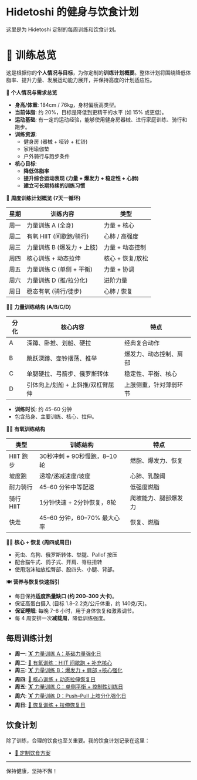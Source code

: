 # Hidetoshi 的健身与饮食计划

这里是为 Hidetoshi 定制的每周训练和饮食计划。

# 📅 训练总览

这是根据你的**个人情况与目标**，为你定制的**训练计划概要**。整体计划将围绕降低体脂率、提升力量、发展运动能力展开，并保持高度的计划适应性。

👤 **个人情况与需求总览**

- **身高/体重**: 184cm / 76kg，身材偏瘦高类型。
- **当前体脂**: 约 20%，目标是降低到更精干的水平 (如 15% 或更低)。
- **运动基础**: 有一定的运动经验，能够使用健身房器械、进行家庭训练、骑行和跑步。
- **训练资源**:
  - 健身房 (器械 + 哑铃 + 杠铃)
  - 家用瑜伽垫
  - 户外骑行与跑步条件
- **核心目标**:
  - **降低体脂率**
  - **提升综合运动表现 (力量 + 爆发力 + 稳定性 + 心肺)**
  - **建立可长期持续的训练习惯**

📅 **周度训练计划概览 (7天一循环)**

| 星期      | 训练内容                        | 类型                  |
|-----------|---------------------------------|-----------------------|
| 周一      | 力量训练 A (全身)               | 力量 + 核心           |
| 周二      | 有氧 HIIT (间歇跑/骑行)         | 心肺 / 高强度         |
| 周三      | 力量训练 B (爆发力 + 上肢)      | 力量 + 动态控制       |
| 周四      | 核心训练 + 动态拉伸             | 核心 + 恢复/放松      |
| 周五      | 力量训练 C (单侧 + 平衡)        | 力量 + 协调           |
| 周六      | 力量训练 D (推/拉分化)          | 进阶力量              |
| 周日      | 稳态有氧 (骑行/徒步)            | 心肺 / 恢复           |

🏋️‍♂️ **力量训练结构 (A/B/C/D)**

| 分化 | 核心内容                        | 特点                              |
|------|---------------------------------|-----------------------------------|
| A    | 深蹲、卧推、划船、硬拉          | 经典复合动作                      |
| B    | 跳跃深蹲、壶铃摆荡、推举        | 爆发力、动态控制、肩部            |
| C    | 单腿硬拉、弓箭步、俄罗斯转体    | 稳定性、平衡、核心                |
| D    | 引体向上/划船 + 上斜推/双杠臂屈伸 | 上肢侧重，针对薄弱环节            |

- **训练时长**: 约 45–60 分钟
- 包含热身、主要训练、核心、拉伸。

🏃‍♂️ **有氧训练结构**

| 类型          | 训练结构                                | 特点                              |
|---------------|-----------------------------------------|-----------------------------------|
| HIIT 跑步     | 30秒冲刺 + 90秒慢跑，8–10 轮            | 燃脂、爆发力、恢复                |
| 坡度跑        | 递增/递减速度/坡度                      | 心肺、乳酸阈                        |
| 耐力骑行      | 45–60 分钟中等配速                      | 低强度燃脂                        |
| 骑行 HIIT     | 1分钟快速 + 2分钟恢复，8轮              | 爬坡能力、腿部爆发力              |
| 快走          | 45–60 分钟，60–70% 最大心率             | 恢复、燃脂                        |

🧘‍♂️ **核心 + 恢复 (周四或周日)**

- 死虫、鸟狗、俄罗斯转体、举腿、Pallof 按压
- 配合猫牛式、鸽子式、开肩、脊柱扭转
- 使用泡沫轴放松臀部、股四头、小腿、背部。

🍽️ **营养与恢复快速指引**

- 每日保持**适度热量缺口 (约 200–300 大卡)**。
- 保证高蛋白摄入 (目标 1.8–2.2克/公斤体重，约 140克/天)。
- **保证睡眠**: 每晚 7–8 小时，用于身体恢复和激素调节。
- 每 4 周安排一次**减载周**，降低训练强度。

## 每周训练计划

- **周一**: [🏋️ 力量训练 A：基础力量强化日](./🏋️%20周一%20·%20力量训练%20A：基础力量强化日.md)
- **周二**: [🏃 有氧训练：HIIT 间歇跑 + 补充核心](./🏃%20周二%20·%20有氧训练：HIIT%20间歇跑%20+%20补充核心.md)
- **周三**: [🏋️ 力量训练 B：爆发力 + 肩部 +核心强化](./🏋️%20周三%20·%20力量训练%20B：爆发力%20+%20肩部%20+核心强化.md)
- **周四**: [🧘 核心训练 + 动态拉伸恢复日](./🧘%20周四%20·%20核心训练%20+%20动态拉伸恢复日.md)
- **周五**: [🏋️ 力量训练 C：单侧平衡 + 控制性训练日](./🏋️%20周五%20·%20力量训练%20C：单侧平衡%20+%20控制性训练日.md)
- **周六**: [🏋️ 力量训练 D：Push–Pull 上肢分化强化日](./🏋️%20周六%20·%20力量训练%20D：Push–Pull%20上肢分化强化日.md)
- **周日**: [🧘 恢复训练 + 拉伸恢复日](./🧘%20周日%20·%20恢复训练%20+%20拉伸恢复日.md)

## 饮食计划

除了训练，合理的饮食也至关重要。我的饮食计划记录在这里：

- [🥗 定制饮食方案](./🥗%20定制饮食方案.md)

---

保持健康，坚持不懈！ 